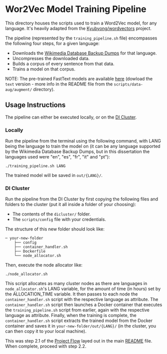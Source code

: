 # Wor2Vec Model Training Pipeline

This directory houses the scripts used to train a Word2Vec model, for any language. It's heavily adapted from the [Kyubyong/wordvectors](https://github.com/Kyubyong/wordvectors) project.

The pipeline (represented by the `training_pipeline.sh` file) encompasses the following four steps, for a given language:
- Downloads the [Wikimedia Database Backup Dumps](https://dumps.wikimedia.org) for that language.
- Uncompresses the downloaded data.
- Builds a corpus of every sentence from that data.
- Trains a model on that corpus.

NOTE: The pre-trained FastText models are available [here](https://fasttext.cc/docs/en/crawl-vectors.html#models) (dowload the `text` version - more info in the README file from the `scripts/data-aug/augment/` directory).

## Usage Instructions

The pipeline can either be executed locally, or on the [DI Cluster](https://cluster.di.fct.unl.pt). 

### Locally

Run the pipeline from the terminal using the following command, with LANG being the language to train the model on (it can be any language supported by the Wikimedia Database Backup Dumps, but in this dissertation the languages used were "en", "es", "fr", "it" and "pt"):

```commandline
./training_pipeline.sh LANG
```

The trained model will be saved in `out/{LANG}/`.

### DI Cluster

Run the pipeline from the DI Cluster by first copying the following files and folders to the cluster (put it all inside a folder of your choosing):
- The contents of the `dicluster/` folder.
- The `scripts/config` file with your credentials.
 
The structure of this new folder should look like:

```
─ your-new-folder
    ├── config
    ├── container_handler.sh
    ├── Dockerfile
    └── node_allocator.sh
```

Then, execute the node allocator like:

```commandline
./node_allocator.sh
```

This script allocates as many cluster nodes as there are languages in `node_allocator.sh`'s LANG variable, for the amount of time (in hours) set by the ALLOCATION_TIME variable. It then passes to each node the `container_handler.sh` script with the respective language as attribute. The `container_handler.sh` script then launches a Docker container that executes the `training_pipeline.sh` script from earlier, again with the respective language as attribute. Finally, when the training is complete, the `container_handler.sh` script extracts the trained model from the Docker container and saves it in `your-new-folder/out/{LANG}/` (in the cluster, you can then copy it to your local machine).

This was step 2.1 of the [Project Flow](../../../README.md#project-flow) layed out in the main [README](../../../README.md) file. When complete, proceed with step 2.2.
